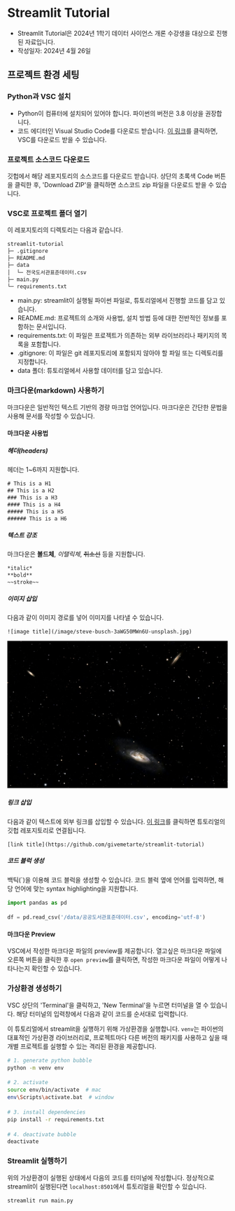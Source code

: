 # Streamlit Tutorial

- Streamlit Tutorial은 2024년 1학기 데이터 사이언스 개론 수강생을 대상으로 진행된 자료입니다.
- 작성일자: 2024년 4월 26일

## 프로젝트 환경 세팅

### Python과 VSC 설치

- Python이 컴퓨터에 설치되어 있어야 합니다. 파이썬의 버전은 3.8 이상을 권장합니다.
- 코드 에디터인 Visual Studio Code를 다운로드 받습니다. [이 링크](https://code.visualstudio.com/download)를 클릭하면, VSC를 다운로드 받을 수 있습니다.

### 프로젝트 소스코드 다운로드

깃헙에서 해당 레포지토리의 소스코드를 다운로드 받습니다. 상단의 초록색 Code 버튼을 클릭한 후, 'Download ZIP'을 클릭하면 소스코드 zip 파일을 다운로드 받을 수 있습니다.

### VSC로 프로젝트 폴더 열기

이 레포지토리의 디렉토리는 다음과 같습니다.

```
streamlit-tutorial
├─ .gitignore
├─ README.md
├─ data
│  └─ 전국도서관표준데이터.csv
├─ main.py
└─ requirements.txt
```

- main.py: streamlit이 실행될 파이썬 파일로, 튜토리얼에서 진행할 코드를 담고 있습니다.
- README.md: 프로젝트의 소개와 사용법, 설치 방법 등에 대한 전반적인 정보를 포함하는 문서입니다.
- requirements.txt: 이 파일은 프로젝트가 의존하는 외부 라이브러리나 패키지의 목록을 포함합니다.
- .gitignore: 이 파일은 git 레포지토리에 포함되지 않아야 할 파일 또는 디렉토리를 지정합니다.
- data 폴더: 튜토리얼에서 사용할 데이터를 담고 있습니다.

### 마크다운(markdown) 사용하기

마크다운은 일반적인 텍스트 기반의 경량 마크업 언어입니다. 마크다운은 간단한 문법을 사용해 문서를 작성할 수 있습니다.

#### 마크다운 사용법

##### 헤더(headers)

헤더는 1~6까지 지원합니다.

```
# This is a H1
## This is a H2
### This is a H3
#### This is a H4
##### This is a H5
###### This is a H6
```

##### 텍스트 강조

마크다운은 **볼드체**, _이탤릭체_, ~~취소선~~ 등을 지원합니다.

```
*italic*
**bold**
~~stroke~~
```

##### 이미지 삽입

다음과 같이 이미지 경로를 넣어 이미지를 나타낼 수 있습니다.

```
![image title](/image/steve-busch-3aWG50MWn6U-unsplash.jpg)
```

![image title](/image/steve-busch-3aWG50MWn6U-unsplash.jpg)

##### 링크 삽입

다음과 같이 텍스트에 외부 링크를 삽입할 수 있습니다. [이 링크](https://github.com/givemetarte/streamlit-tutorial)를 클릭하면 튜토리얼의 깃헙 레포지토리로 연결됩니다.

```
[link title](https://github.com/givemetarte/streamlit-tutorial)
```

##### 코드 블럭 생성

백틱(`)을 이용해 코드 블럭을 생성할 수 있습니다. 코드 블럭 옆에 언어를 입력하면, 해당 언어에 맞는 syntax highlighting을 지원합니다.

```py
import pandas as pd

df = pd.read_csv('/data/공공도서관표준데이터.csv', encoding='utf-8')
```

#### 마크다운 Preview

VSC에서 작성한 마크다운 파일의 preview를 제공합니다. 열고싶은 마크다운 파일에 오른쪽 버튼을 클릭한 후 `open preview`를 클릭하면, 작성한 마크다운 파일이 어떻게 나타나는지 확인할 수 있습니다.

### 가상환경 생성하기

VSC 상단의 'Terminal'을 클릭하고, 'New Terminal'을 누르면 터미널을 열 수 있습니다. 해당 터미널의 입력창에서 다음과 같이 코드를 순서대로 입력합니다.

이 튜토리얼에서 streamlit을 실행하기 위해 가상환경을 실행합니다. `venv`는 파이썬의 대표적인 가상환경 라이브러리로, 프로젝트마다 다른 버전의 패키지를 사용하고 싶을 때 개별 프로젝트를 실행할 수 있는 격리된 환경을 제공합니다.

```bash
# 1. generate python bubble
python -m venv env

# 2. activate
source env/bin/activate  # mac
env\Scripts\activate.bat  # window

# 3. install dependencies
pip install -r requirements.txt

# 4. deactivate bubble
deactivate
```

### Streamlit 실행하기

위의 가상환경이 실행된 상태에서 다음의 코드를 터미널에 작성합니다. 정상적으로 streamlit이 실행된다면 `localhost:8501`에서 튜토리얼을 확인할 수 있습니다.

```py
streamlit run main.py
```
